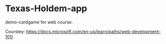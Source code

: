 # Texas-Holdem-app
demo-cardgame for web course.

Courstey: https://docs.microsoft.com/en-us/learn/paths/web-development-101/

